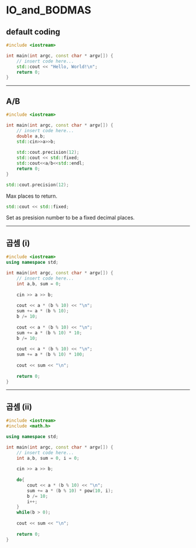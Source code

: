 # IO_and_BODMAS

## default coding

```c++
#include <iostream>

int main(int argc, const char * argv[]) {
    // insert code here...
    std::cout << "Hello, World!\n";
    return 0;
}

```
___
## A/B

```c++
#include <iostream>

int main(int argc, const char * argv[]) {
    // insert code here...
    double a,b;
    std::cin>>a>>b;
    
    std::cout.precision(12);
    std::cout << std::fixed;
    std::cout<<a/b<<std::endl;
    return 0;
}
```
```c++
std::cout.precision(12);
``` 
Max places to return.
```c++ 
std::cout << std::fixed;
``` 

Set as presision number to be a fixed decimal places.
___
## 곱셈 (i)

```c++
#include <iostream>
using namespace std;

int main(int argc, const char * argv[]) {
    // insert code here...
    int a,b, sum = 0;
    
    cin >> a >> b;
    
    cout << a * (b % 10) << "\n";
    sum += a * (b % 10);
    b /= 10;
    
    cout << a * (b % 10) << "\n";
    sum += a * (b % 10) * 10;
    b /= 10;
    
    cout << a * (b % 10) << "\n";
    sum += a * (b % 10) * 100;
    
    cout << sum << "\n";
    
    return 0;
}
```
___
## 곱셈 (ii)

```c++
#include <iostream>
#include <math.h>

using namespace std;

int main(int argc, const char * argv[]) {
    // insert code here...
    int a,b, sum = 0, i = 0;
    
    cin >> a >> b;
    
    do{
        cout << a * (b % 10) << "\n";
        sum += a * (b % 10) * pow(10, i);
        b /= 10;
        i++;
    }
    while(b > 0);
    
    cout << sum << "\n";
    
    return 0;
}
```



